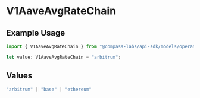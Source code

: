 # V1AaveAvgRateChain

## Example Usage

```typescript
import { V1AaveAvgRateChain } from "@compass-labs/api-sdk/models/operations";

let value: V1AaveAvgRateChain = "arbitrum";
```

## Values

```typescript
"arbitrum" | "base" | "ethereum"
```